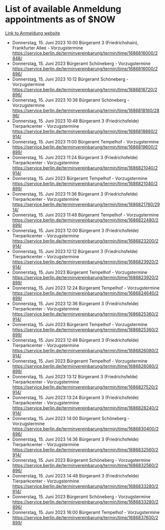 # List of available Anmeldung appointments as of $NOW
[Link to Anmeldung website](https://service.berlin.de/terminvereinbarung/termin/tag.php?termin=1&anliegen[]=120686&dienstleisterlist=122210,122217,327316,122219,327312,122227,327314,122231,327346,122243,327348,122254,122252,329742,122260,329745,122262,329748,122271,327278,122273,327274,122277,327276,330436,122280,327294,122282,327290,122284,327292,122291,327270,122285,327266,122286,327264,122296,327268,150230,329760,122297,327286,122294,327284,122312,329763,122314,329775,122304,327330,122311,327334,122309,327332,317869,122281,327352,122279,329772,122283,122276,327324,122274,327326,122267,329766,122246,327318,122251,327320,122257,327322,122208,327298,122226,327300&herkunft=http%3A%2F%2Fservice.berlin.de%2Fdienstleistung%2F120686%2F)
- Donnerstag, 15. Juni 2023 10:00 Bürgeramt 3 (Friedrichshain), Frankfurter Allee - Vorzugstermine https://service.berlin.de/terminvereinbarung/termin/time/1686816000/2848/
- Donnerstag, 15. Juni 2023  Bürgeramt Schöneberg - Vorzugstermine https://service.berlin.de/terminvereinbarung/termin/time/1686816000/2896/
- Donnerstag, 15. Juni 2023 10:12 Bürgeramt Schöneberg - Vorzugstermine https://service.berlin.de/terminvereinbarung/termin/time/1686816720/2896/
- Donnerstag, 15. Juni 2023 10:36 Bürgeramt Schöneberg - Vorzugstermine https://service.berlin.de/terminvereinbarung/termin/time/1686818160/2896/
- Donnerstag, 15. Juni 2023 10:48 Bürgeramt 3 (Friedrichsfelde) Tierparkcenter - Vorzugstermine https://service.berlin.de/terminvereinbarung/termin/time/1686818880/2914/
- Donnerstag, 15. Juni 2023 11:00 Bürgeramt Tempelhof - Vorzugstermine https://service.berlin.de/terminvereinbarung/termin/time/1686819600/2899/
- Donnerstag, 15. Juni 2023 11:24 Bürgeramt 3 (Friedrichsfelde) Tierparkcenter - Vorzugstermine https://service.berlin.de/terminvereinbarung/termin/time/1686821040/2914/
- Donnerstag, 15. Juni 2023  Bürgeramt Tempelhof - Vorzugstermine https://service.berlin.de/terminvereinbarung/termin/time/1686821040/2899/
- Donnerstag, 15. Juni 2023 11:36 Bürgeramt 3 (Friedrichsfelde) Tierparkcenter - Vorzugstermine https://service.berlin.de/terminvereinbarung/termin/time/1686821760/2914/
- Donnerstag, 15. Juni 2023 11:48 Bürgeramt Tempelhof - Vorzugstermine https://service.berlin.de/terminvereinbarung/termin/time/1686822480/2899/
- Donnerstag, 15. Juni 2023 12:00 Bürgeramt 3 (Friedrichsfelde) Tierparkcenter - Vorzugstermine https://service.berlin.de/terminvereinbarung/termin/time/1686823200/2914/
- Donnerstag, 15. Juni 2023 12:12 Bürgeramt 3 (Friedrichsfelde) Tierparkcenter - Vorzugstermine https://service.berlin.de/terminvereinbarung/termin/time/1686823920/2914/
- Donnerstag, 15. Juni 2023  Bürgeramt Tempelhof - Vorzugstermine https://service.berlin.de/terminvereinbarung/termin/time/1686823920/2899/
- Donnerstag, 15. Juni 2023 12:24 Bürgeramt Tempelhof - Vorzugstermine https://service.berlin.de/terminvereinbarung/termin/time/1686824640/2899/
- Donnerstag, 15. Juni 2023 12:36 Bürgeramt 3 (Friedrichsfelde) Tierparkcenter - Vorzugstermine https://service.berlin.de/terminvereinbarung/termin/time/1686825360/2914/
- Donnerstag, 15. Juni 2023  Bürgeramt Tempelhof - Vorzugstermine https://service.berlin.de/terminvereinbarung/termin/time/1686825360/2899/
- Donnerstag, 15. Juni 2023 12:48 Bürgeramt 3 (Friedrichsfelde) Tierparkcenter - Vorzugstermine https://service.berlin.de/terminvereinbarung/termin/time/1686826080/2914/
- Donnerstag, 15. Juni 2023  Bürgeramt Tempelhof - Vorzugstermine https://service.berlin.de/terminvereinbarung/termin/time/1686826080/2899/
- Donnerstag, 15. Juni 2023 13:12 Bürgeramt 3 (Friedrichsfelde) Tierparkcenter - Vorzugstermine https://service.berlin.de/terminvereinbarung/termin/time/1686827520/2914/
- Donnerstag, 15. Juni 2023 13:24 Bürgeramt 3 (Friedrichsfelde) Tierparkcenter - Vorzugstermine https://service.berlin.de/terminvereinbarung/termin/time/1686828240/2914/
- Donnerstag, 15. Juni 2023 14:00 Bürgeramt Schöneberg - Vorzugstermine https://service.berlin.de/terminvereinbarung/termin/time/1686830400/2896/
- Donnerstag, 15. Juni 2023 14:36 Bürgeramt 3 (Friedrichsfelde) Tierparkcenter - Vorzugstermine https://service.berlin.de/terminvereinbarung/termin/time/1686832560/2914/
- Donnerstag, 15. Juni 2023  Bürgeramt Schöneberg - Vorzugstermine https://service.berlin.de/terminvereinbarung/termin/time/1686832560/2896/
- Donnerstag, 15. Juni 2023 14:48 Bürgeramt 3 (Friedrichsfelde) Tierparkcenter - Vorzugstermine https://service.berlin.de/terminvereinbarung/termin/time/1686833280/2914/
- Donnerstag, 15. Juni 2023  Bürgeramt Schöneberg - Vorzugstermine https://service.berlin.de/terminvereinbarung/termin/time/1686833280/2896/
- Donnerstag, 15. Juni 2023 16:00 Bürgeramt Tempelhof - Vorzugstermine https://service.berlin.de/terminvereinbarung/termin/time/1686837600/2899/
